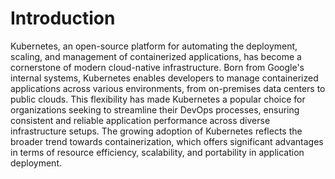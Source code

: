# Introduction

Kubernetes, an open-source platform for automating the deployment, scaling, and
management of containerized applications, has become a cornerstone of modern
cloud-native infrastructure. Born from Google's internal systems, Kubernetes enables
developers to manage containerized applications across various environments, from
on-premises data centers to public clouds. This flexibility has made Kubernetes a
popular choice for organizations seeking to streamline their DevOps processes,
ensuring consistent and reliable application performance across diverse
infrastructure setups. The growing adoption of Kubernetes reflects the broader trend
towards containerization, which offers significant advantages in terms of resource
efficiency, scalability, and portability in application deployment.
